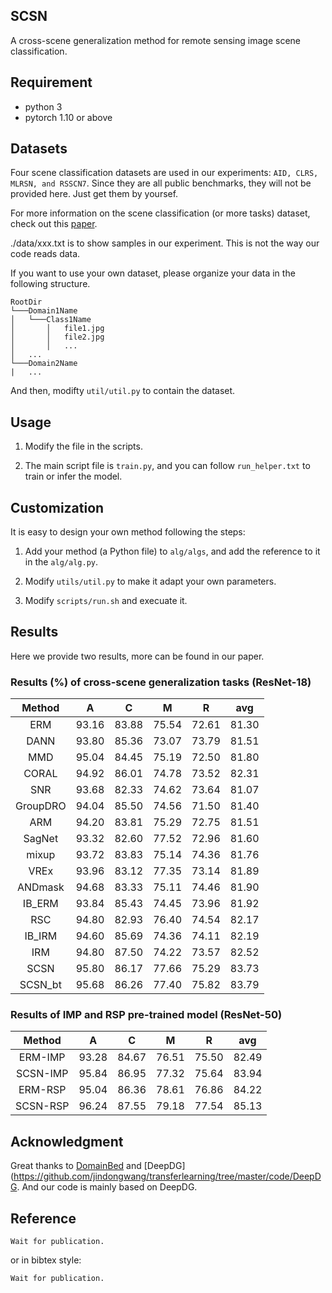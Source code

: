 ## SCSN

A cross-scene generalization method for remote sensing image scene classification.

## Requirement

* python 3
* pytorch 1.10 or above

## Datasets

Four scene classification datasets are used in our experiments: `AID, CLRS, MLRSN, and RSSCN7`. Since they are all public benchmarks, they will not be provided here. Just get them by yoursef.

For more information on the scene classification (or more tasks) dataset, check out this [paper](https://ieeexplore.ieee.org/document/9393553).

./data/xxx.txt is to show samples in our experiment. This is not the way our code reads data.

If you want to use your own dataset, please organize your data in the following structure.

```
RootDir
└───Domain1Name
│   └───Class1Name
│       │   file1.jpg
│       │   file2.jpg
│       │   ...
│   ...
└───Domain2Name
|   ...    
```
And then, modifty `util/util.py` to contain the dataset.

## Usage

1. Modify the file in the scripts.

2. The main script file is `train.py`, and you can follow `run_helper.txt` to train or infer the model.

## Customization

It is easy to design your own method following the steps:

1. Add your method (a Python file) to `alg/algs`, and add the reference to it in the `alg/alg.py`.

2. Modify `utils/util.py` to make it adapt your own parameters.

3. Modify `scripts/run.sh` and execuate it.

## Results

Here we provide two results, more can be found in our paper.

### Results (%) of cross-scene generalization tasks (ResNet-18)
|  Method  |    A   |    C   |    M   |    R   |   avg  |
|:--------:|:------:|:------:|:------:|:------:|:------:|
|    ERM   | 93.16  | 83.88  | 75.54  | 72.61  | 81.30  |
|   DANN   | 93.80  | 85.36  | 73.07  | 73.79  | 81.51  |
|    MMD   | 95.04  | 84.45  | 75.19  | 72.50  | 81.80  |
|   CORAL  | 94.92  | 86.01  | 74.78  | 73.52  | 82.31  |
|    SNR   | 93.68  | 82.33  | 74.62  | 73.64  | 81.07  |
| GroupDRO | 94.04  | 85.50  | 74.56  | 71.50  | 81.40  |
|    ARM   | 94.20  | 83.81  | 75.29  | 72.75  | 81.51  |
|  SagNet  | 93.32  | 82.60  | 77.52  | 72.96  | 81.60  |
|   mixup  | 93.72  | 83.83  | 75.14  | 74.36  | 81.76  |
|   VREx   | 93.96  | 83.12  | 77.35  | 73.14  | 81.89  |
|  ANDmask | 94.68  | 83.33  | 75.11  | 74.46  | 81.90  |
|  IB_ERM  | 93.84  | 85.43  | 74.45  | 73.96  | 81.92  |
|    RSC   | 94.80  | 82.93  | 76.40  | 74.54  | 82.17  |
|  IB_IRM  | 94.60  | 85.69  | 74.36  | 74.11  | 82.19  |
|    IRM   | 94.80  | 87.50  | 74.22  | 73.57  | 82.52  |
|   SCSN   | 95.80  | 86.17  | 77.66  | 75.29  | 83.73  |
|   SCSN_bt   | 95.68  | 86.26  | 77.40  | 75.82  | 83.79  |

### Results of IMP and RSP pre-trained model (ResNet-50)
|  Method  |    A   |    C   |    M   |    R   |   avg  |
|:--------:|:------:|:------:|:------:|:------:|:------:|
|  ERM-IMP | 93.28  | 84.67  | 76.51  | 75.50  | 82.49  |
| SCSN-IMP | 95.84  | 86.95  | 77.32  | 75.64  | 83.94  |
|  ERM-RSP | 95.04  | 86.36  | 78.61  | 76.86  | 84.22  |
| SCSN-RSP | 96.24  | 87.55  | 79.18  | 77.54  | 85.13  |

## Acknowledgment

Great thanks to [DomainBed](https://github.com/facebookresearch/DomainBed) and [DeepDG](https://github.com/jindongwang/transferlearning/tree/master/code/DeepDG. And our code is mainly based on DeepDG.

## Reference
```
Wait for publication.
```

or in bibtex style:

```
Wait for publication.
```
